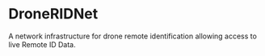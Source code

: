 # DroneRIDNet
A network infrastructure for drone remote identification allowing access to live Remote ID Data.
